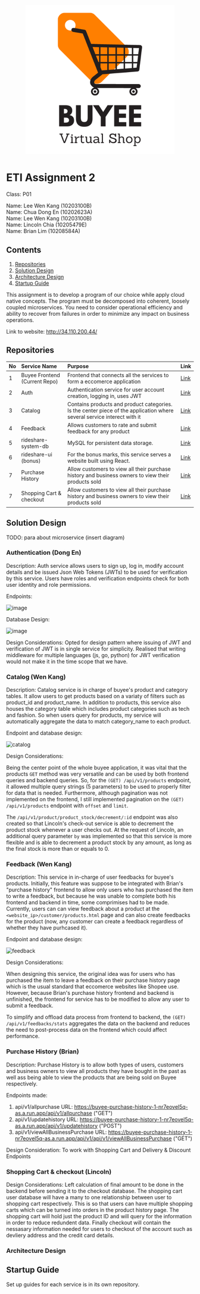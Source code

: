 <h1><p align="center"><img src="https://raw.githubusercontent.com/ETI-GroupE/buyee/main/Buyee.png" width="400" /></p></h1>

# ETI Assignment 2

Class: P01<br />

Name: Lee Wen Kang (10203100B)<br />
Name: Chua Dong En (10202623A)<br />
Name: Lee Wen Kang (10203100B)<br />
Name: Lincoln Chia (10205479E)<br />
Name: Brian Lim (10208584A)<br />

## Contents

1. [Repositories](#Repositories)
2. [Solution Design](#Solution-Design)
3. [Architecture Design](#Architecture-Design)
4. [Startup Guide](#Startup-Guide)

This assignment is to develop a program of our choice while apply cloud native concepts. The program must be decomposed into coherent, loosely coupled microservices. You need to consider operational efficiency and ability to recover from failures in order to minimize any impact on business operations.

Link to website: http://34.110.200.44/

## Repositories

| No  | Service Name             | Purpose                                                                                                      | Link                                                             |
| :-- | :----------------------- | :----------------------------------------------------------------------------------------------------------- | :--------------------------------------------------------------- |
| 1   | Buyee Frontend (Current Repo)  | Frontend that connects all the services to form a eccomerce application | [Link](https://github.com/ETI-GroupE/buyee)            |
| 2   | Auth                     | Authentication service for user account creation, logging in, uses JWT                                       | [Link](https://github.com/ETI-GroupE/auth)                       |
| 3   | Catalog       | Contains products and product categories. Is the center piece of the application where several service interect with it   | [Link](https://github.com/ETI-GroupE/catalog)       |
| 4   | Feedback | Allows customers to rate and submit feedback for any product               | [Link](https://github.com/ETI-GroupE/feedback) |
| 5   | rideshare-system-db      | MySQL for persistent data storage.                                                                           | [Link](https://github.com/NPLeeWenKang/rideshare-system-db)      |
| 6   | rideshare-ui (bonus)     | For the bonus marks, this service serves a website built using React.                                        | [Link](https://github.com/NPLeeWenKang/rideshare-ui)             |
| 7   | Purchase History         | Allow customers to view all their purchase history and business owners to view their products sold           | [Link](https://github.com/ETI-GroupE/purchase-history)           |
| 7   | Shopping Cart & checkout | Allow customers to view all their purchase history and business owners to view their products sold           | [Link](https://github.com/ETI-GroupE/ShoppingCart)               |

## Solution Design

TODO: para about microservice (insert diagram)

### Authentication (Dong En)

Description: Auth service allows users to sign up, log in, modify account details and be issued Json Web Tokens (JWTs) to be used for verification by this service. Users have roles and verification endpoints check for both user identity and role permissions.

Endpoints:

![image](https://user-images.githubusercontent.com/73124349/217296810-8a3ce7c0-6326-4019-911f-92723b7119ec.png)

Database Design:

![image](https://user-images.githubusercontent.com/73124349/217296886-091916e8-54a4-40b3-92b2-9d18524b06f6.png)

Design Considerations: Opted for design pattern where issuing of JWT and verification of JWT is in single service for simplicity. Realised that writing middleware for multiple languages (js, go, python) for JWT verification would not make it in the time scope that we have.

### Catalog (Wen Kang)

Description: Catalog service is in charge of buyee's product and category tables. It allow users to get products based on a variaty of filters such as product_id and product_name. In addition to products, this service also houses the category table which includes product categories such as tech and fashion. So when users query for products, my service will automatically aggregate the data to match category_name to each product.

Endpoint and database design:

![catalog](https://user-images.githubusercontent.com/73012553/217318838-59a8d748-0d4e-4710-a155-a071c607bcc9.png)

Design Considerations: 

Being the center point of the whole buyee application, it was vital that the products `GET` method was very versatile and can be used by both frontend queries and backend queries. So, for the `(GET) /api/v1/products` endpoint, it allowed multiple query strings (5 parameters) to be used to properly filter for data that is needed. Furthermore, although pagination was not implemented on the frontend, I still implemented pagination on the `(GET) /api/v1/products` endpoint with `offset` and `limit`.

The `/api/v1/product/product_stock/decrement/:id` endpoint was also created so that Lincoln's check-out service is able to decrement the product stock whenever a user checks out. At the request of Lincoln, an additional query parameter `by` was implemented so that this service is more flexible and is able to decrement a product stock by any amount, as long as the final stock is more than or equals to 0.

### Feedback (Wen Kang)

Description: This service in in-charge of user feedbacks for buyee's products. Initially, this feature was suppose to be integrated with Brian's "purchase history" frontend to allow only users who has purchased the item to write a feedback, but because he was unable to complete both his frontend and backend in time, some comprimises had to be made. Currently, users can can view feedback about a product at the `<website_ip>/customer/products.html` page and can also create feedbacks for the product (now, any customer can create a feedback regardless of whether they have purhcased it).

Endpoint and database design:

![feedback](https://user-images.githubusercontent.com/73012553/217324567-26dc21c8-2ecf-448b-8e91-40b0d7baa57e.png)

Design Considerations:

When designing this service, the original idea was for users who has purchased the item to leave a feedback on their purchase history page which is the usual standard that eccomerce websites like Shopee use. However, because Brian's purchase history frontend and backend is unfinished, the frontend for service has to be modified to allow any user to submit a feedback.

To simplify and offload data process from frontend to backend, the `(GET) /api/v1/feedbacks/stats` aggregates the data on the backend and reduces the need to post-process data on the frontend which could affect performance.

### Purchase History (Brian)

Description: Purchase History is to allow both types of users, customers and business owners to view all products they have bought
in the past as well ass being able to view the products that are being sold on Buyee respectively.

Endpoints made:
1. api/v1/allpurchase URL: https://buyee-purchase-history-1-nr7eovel5q-as.a.run.app/api/v1/allpurchase ("GET")
2. api/v1/updatehistory URL: https://buyee-purchase-history-1-nr7eovel5q-as.a.run.app/api/v1/updatehistory ("POST")
3. api/v1/viewAllBusinessPurchase URL: https://buyee-purchase-history-1-nr7eovel5q-as.a.run.app/api/v1/api/v1/viewAllBusinessPurchase ("GET")

Design Consideration: To work with Shopping Cart and Delivery & Discount Endpoints

### Shopping Cart & checkout (Lincoln)

Design Considerations: Left calculation of final amount to be done in the backend before sending it to the checkout database. The shopping cart user database will have a many to one relationship between user to shopping cart respectively. This is so that users can have multiple shopping carts which can be turned into orders in the product history page. The shopping cart will hold just the product ID and will query for the information in order to reduce redundent data. Finally checkout will contain the nessasary information needed for users to checkout of the account such as devliery address and the credit card details.

### Architecture Design

## Startup Guide

Set up guides for each service is in its own repository.
